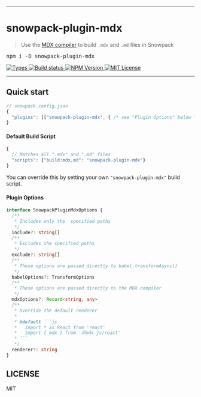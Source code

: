 <hr>
<div>
  <h1>
    snowpack-plugin-mdx
  </h1>
  <blockquote>Use the <a href="https://github.com/mdx-js/mdx/tree/master/packages/mdx">MDX compiler</a> to build <code>.mdx</code> and <code>.md</code> files in Snowpack</blockquote>
  <pre>npm i -D snowpack-plugin-mdx</pre>

</div>

<p>
  <a aria-label="Types" href="https://www.npmjs.com/package/snowpack-plugin-mdx">
    <img alt="Types" src="https://img.shields.io/npm/types/snowpack-plugin-mdx?style=for-the-badge&labelColor=24292e">
  </a>
  <a aria-label="Build status" href="https://travis-ci.com/jaredLunde/snowpack-plugin-mdx">
    <img alt="Build status" src="https://img.shields.io/travis/com/jaredLunde/snowpack-plugin-mdx?style=for-the-badge&labelColor=24292e">
  </a>
  <a aria-label="NPM version" href="https://www.npmjs.com/package/snowpack-plugin-mdx">
    <img alt="NPM Version" src="https://img.shields.io/npm/v/snowpack-plugin-mdx?style=for-the-badge&labelColor=24292e">
  </a>
  <a aria-label="License" href="https://jaredlunde.mit-license.org/">
    <img alt="MIT License" src="https://img.shields.io/npm/l/snowpack-plugin-mdx?style=for-the-badge&labelColor=24292e">
  </a>
</p>
<hr>

## Quick start

```js
// snowpack.config.json
{
  "plugins": [["snowpack-plugin-mdx", { /* see "Plugin Options" below */}]]
}
```

#### Default Build Script

```js
{
  // Matches all ".mdx" and ".md" files
  "scripts": {"build:mdx,md": "snowpack-plugin-mdx"}
}
```

You can override this by setting your own `"snowpack-plugin-mdx"` build script.

#### Plugin Options

````typescript
interface SnowpackPluginMdxOptions {
  /**
   * Includes only the  specified paths
   */
  include?: string[]
  /**
   * Excludes the specified paths
   */
  exclude?: string[]
  /**
   * These options are passed directly to babel.transformAsync()
   */
  babelOptions?: TransformOptions
  /**
   * These options are passed directly to the MDX compiler
   */
  mdxOptions?: Record<string, any>
  /**
   * Override the default renderer
   *
   * @default ```js
   *   import * as React from 'react'
   *   import { mdx } from '＠mdx-js/react'
   * ```
   */
  renderer?: string
}
````

## LICENSE

MIT
